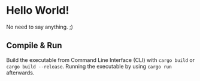 # Hello World!

No need to say anything. ;)

## Compile & Run

Build the executable from Command Line Interface (CLI) with ```cargo build``` or ```cargo build --release```. Running the executable by using ```cargo run``` afterwards.

